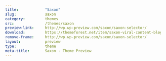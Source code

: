 ```yaml
---
title:            "Saxon"
slug:             saxon
category:         themes
src:              /themes/saxon
preview-link:     http://wp.wp-preview.com/saxon/saxon-selector/
download:         https://themeforest.net/item/saxon-viral-content-blog-magazine-wordpress-theme/22955117?s_rank=1
remove-frame:     http://wp.wp-preview.com/saxon/saxon-selector/
layout:           preview
type:             theme
meta-title:       Saxon - Theme Preview
---
```

